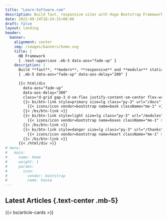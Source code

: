 ```yaml
---
title: "Learn-Software.com"
description: Build fast, responsive sites with Hugo Bootstrap Framework
date: 2022-09-24T18:24:31+08:00
draft: false
layout: landing
header:
  banner:
    alignment: center
    img: /images/banners/home.svg
    title: |
      HB Framework
      { .text-uppercase .mb-5 data-aos="fade-up" }
    description: |
      Build **fast**, **modern**, **responsive** and **modular** static sites with Hugo and Bootstrap
      { .mb-5 data-aos="fade-up" data-aos-delay="200" }

      {{< html/div
        data-aos="fade-up"
        data-aos-delay="300"
        class="d-grid gap-3 d-sm-flex justify-content-sm-center flex-wrap" >}}
        {{< bs/btn-link style=primary size=lg class="py-3" url="/docs" >}}
          {{< icons/icon vendor=bootstrap name=book className="me-1" >}} Read the docs
        {{< /bs/btn-link >}}
        {{< bs/btn-link style=light size=lg class="py-3" url="/modules" >}}
          {{< icons/icon vendor=bootstrap name=boxes className="me-1" >}} Modules
        {{< /bs/btn-link >}}
        {{< bs/btn-link style=danger size=lg class="py-3" url="/thanks" >}}
          {{< icons/icon vendor=bootstrap name=heart className="me-1" >}} Thanks
        {{< /bs/btn-link >}}
      {{< /html/div >}}
# menu:
#   main:
#     name: Home
#     weight: 1
#     params:
#       icon:
#         vendor: bootstrap
#         name: house
---
```


## Latest Articles {.text-center .mb-5}

{{< bs/article-cards >}}
